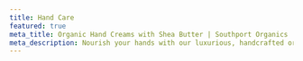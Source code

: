 ```yaml
---
title: Hand Care
featured: true
meta_title: Organic Hand Creams with Shea Butter | Southport Organics
meta_description: Nourish your hands with our luxurious, handcrafted organic hand creams. Made with shea butter, 100% vegan, cruelty-free and environmentally friendly.
---
```

